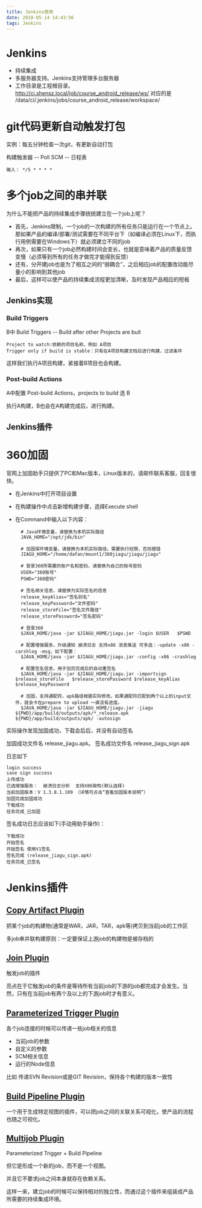 ```yaml
---
title: Jenkins使用
date: 2018-05-14 14:43:56
tags: Jenkins
---
```


# Jenkins #

- 持续集成
- 多服务器支持。Jenkins支持管理多台服务器
- 工作目录是工程根目录。http://ci.shensz.local/job/course_android_release/ws/ 对应的是 /data/ci/.jenkins/jobs/course_android_release/workspace/

# git代码更新自动触发打包 #

实例：每五分钟检查一次git，有更新自动打包

构建触发器 -- Poll SCM -- 日程表	

	输入： */5 * * * *
	
# 多个job之间的串并联 #

为什么不能把产品的持续集成步骤统统建立在一个job上呢？

- 首先，Jenkins限制，一个job的一次构建的所有任务只能运行在一个节点上。那如果产品的编译/部署/测试需要在不同平台下（如编译必须在Linux下，而执行用例需要在Windows下）就必须建立不同的job
- 再次，如果只有一个job必然构建时间会变长，也就是意味着产品的质量反馈变慢（必须等到所有的任务才做完才能得到反馈）
- 还有，分开建job也是为了相互之间的“弱耦合”，之后相应job的配置改动能尽量小的影响到其他job
- 最后，这样可以使产品的持续集成流程更加清晰，及时发现产品相应的短板

## Jenkins实现 ##

### Build Triggers ###

B中 Build Triggers -- Build after other Projects are buit 

	Project to watch:依赖的项目名称，例如 A项目 
	Trigger only if build is stable：只有在A项目构建文档后进行构建，过滤条件

这样我们执行A项目构建，紧接着B项目也会构建。

### Post-build Actions ###

A中配置 Post-build Actions，projects to build 选 B

执行A构建，B也会在A构建完成后，进行构建。

## Jenkins插件 ##


# 360加固 #

官网上加固助手只提供了PC和Mac版本，Linux版本的，请邮件联系客服，回复很快。

- 在Jenkins中打开项目设置
- 在构建操作中点击新增构建步骤，选择Execute shell
- 在Command中输入以下内容：

		# Java环境变量，请替换为本机实际路径
		JAVA_HOME="/opt/jdk/bin"
		
		# 加固保环境变量，请替换为本机实际路径。需要执行权限，否则报错
		JIAGU_HOME="/home/dafan/mount1/360jiagu/jiagu/jiagu"
		
		# 登录360所需要的账户名和密码，请替换为自己的账号密码
		USER="360账号"
		PSWD="360密码"
		
		# 签名相关信息，请替换为实际签名的信息
		release_keyAlias="签名别名"
		release_keyPassword="文件密码"
		release_storeFile="签名文件路径"
		release_storePassword="签名密码"
		
		# 登录360
		$JAVA_HOME/java -jar $JIAGU_HOME/jiagu.jar -login $USER   $PSWD
		
		# 配置增强服务，升级通知 崩溃日志 支持x86 消息推送 可多选：-update -x86 -carshlog -msg，如下配置：
		$JAVA_HOME/java -jar $JIAGU_HOME/jiagu.jar -config -x86 -crashlog
		
		# 配置签名信息，用于加完完成后的自动重签名
		$JAVA_HOME/java -jar $JIAGU_HOME/jiagu.jar -importsign $release_storeFile   $release_storePassword $release_keyAlias $release_keyPassword
		
		# 加固，支持通配符，apk路径根据实际修改，如果通配符匹配到两个以上的input文件，就会卡在prepare to upload 一直没有进度。
		$JAVA_HOME/java -jar $JIAGU_HOME/jiagu.jar -jiagu ${PWD}/app/build/outputs/apk/*_release.apk ${PWD}/app/build/outputs/apk/ -autosign

实际操作发现加固成功，下载会后后，并没有自动签名

加固成功文件名 release_jiagu.apk。 签名成功文件名 release_jiagu_sign.apk

日志如下

	login success
	save sign success
	上传成功
	已选增强服务：  崩溃日志分析  支持X86架构(默认选择)
	当前加固版本：V 1.3.8.1.109 （详情可点击“查看加固版本说明”）
	加固完成加固成功
	下载成功
	任务完成_已加固

签名成功日志应该如下(手动用助手操作)：

	下载成功
	开始签名 
	开始签名 使用V1签名
	签名完成 (release_jiagu_sign.apk)
	任务完成_已签名 

# Jenkins插件 #

## [Copy Artifact Plugin](https://wiki.jenkins-ci.org/display/JENKINS/Copy+Artifact+Plugin)  ##

把某个job的构建物(通常是WAR，JAR，TAR，apk等)拷贝到当前job的工作区

 多job串并联构建原则：一定要保证上游job的构建物是被存档的

## [Join Plugin](https://wiki.jenkins-ci.org/display/JENKINS/Join+Plugin) ##

触发job的插件

亮点在于它触发job的条件是等待所有当前job的下游的job都完成才会发生。当然，只有在当前job有两个及以上的下游job时才有意义。      

## [Parameterized Trigger Plugin](https://wiki.jenkins-ci.org/display/JENKINS/Parameterized+Trigger+Plugin) ##

各个job连接的时候可以传递一些job相关的信息

- 当前job的参数
- 自定义的参数
- SCM相关信息
- 运行的Node信息

比如 传递SVN Revision或是GIT Revision，保持各个构建的版本一致性

## [Build Pipeline Plugin](https://wiki.jenkins-ci.org/display/JENKINS/Build+Pipeline+Plugin) ##

一个用于生成特定视图的插件，可以把job之间的关联关系可视化，使产品的流程也随之可视化。

## [Multijob Plugin](https://wiki.jenkins-ci.org/display/JENKINS/Multijob+Plugin) ##

Parameterized Trigger + Build Pipeline

但它是形成一个新的job，而不是一个视图。

并且它不要求job之间本身就存在依赖关系。

这样一来，建立job的时候可以保持相对的独立性，而通过这个插件来组装成产品所需要的持续集成环境。